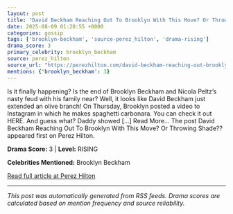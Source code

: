 ```yaml
---
layout: post
title: "David Beckham Reaching Out To Brooklyn With This Move? Or Throwing Shade??""
date: 2025-08-09 01:20:55 +0000
categories: gossip
tags: ['brooklyn-beckham', 'source-perez_hilton', 'drama-rising']
drama_score: 3
primary_celebrity: brooklyn_beckham
source: perez_hilton
source_url: "https://perezhilton.com/david-beckham-reaching-out-brooklyn-instagram-post-family-feud-nicola-peltz-shade/""
mentions: {'brooklyn_beckham': 3}
---
```


Is it finally happening? Is the end of Brooklyn Beckham and Nicola Peltz’s nasty feud with his family near? Well, it looks like David Beckham just extended an olive branch! On Thursday, Brooklyn posted a video to Instagram in which he makes spaghetti carbonara. You can check it out HERE. And guess what? Daddy showed [...] Read More... The post David Beckham Reaching Out To Brooklyn With This Move? Or Throwing Shade?? appeared first on Perez Hilton.

**Drama Score:** 3 | **Level:** RISING

**Celebrities Mentioned:** Brooklyn Beckham

[Read full article at Perez Hilton](https://perezhilton.com/david-beckham-reaching-out-brooklyn-instagram-post-family-feud-nicola-peltz-shade/)

---
*This post was automatically generated from RSS feeds. Drama scores are calculated based on mention frequency and source reliability.*
